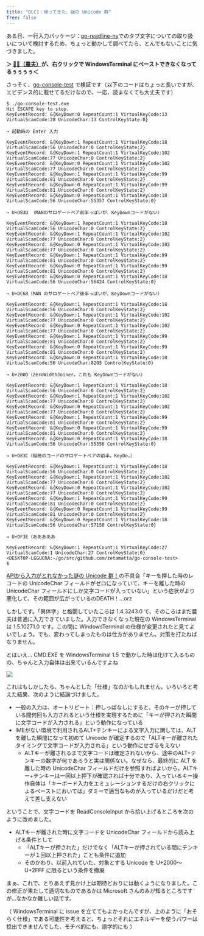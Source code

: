 ```yaml
---
title: "DLC1：帰ってきた、謎の Unicode 群"
free: false
---
```


ある日、一行入力パッケージ：[go-readline-ny](https://github.com/zetamatta/go-readline-ny)でのタブ文字についての取り扱いについて検討するため、ちょっと動かして調べてたら、とんでもないことに気づきました。

**＞ [👨‍🌾（農夫）](https://emojipedia.org/man-farmer/)が、右クリックで WindowsTerminal にペーストできなくなってるぅぅぅぅ＜**

さっそく、[go-console-test](https://github.com/zetamatta/go-console-test) で検証です（以下のコードはちょっと長いですが、エビデンス的に載せてるだけなので、一応、読まなくても大丈夫です）

```
$ ./go-console-test.exe
Hit ESCAPE key to stop.
KeyEventRecord: &{KeyDown:0 RepeatCount:1 VirtualKeyCode:13 VirtualScanCode:28 UnicodeChar:13 ControlKeyState:0}

→ 起動時の Enter 入力

KeyEventRecord: &{KeyDown:1 RepeatCount:1 VirtualKeyCode:18 VirtualScanCode:56 UnicodeChar:0 ControlKeyState:2}
KeyEventRecord: &{KeyDown:1 RepeatCount:1 VirtualKeyCode:102 VirtualScanCode:77 UnicodeChar:0 ControlKeyState:2}
KeyEventRecord: &{KeyDown:0 RepeatCount:1 VirtualKeyCode:102 VirtualScanCode:77 UnicodeChar:0 ControlKeyState:2}
KeyEventRecord: &{KeyDown:1 RepeatCount:1 VirtualKeyCode:99 VirtualScanCode:81 UnicodeChar:0 ControlKeyState:2}
KeyEventRecord: &{KeyDown:0 RepeatCount:1 VirtualKeyCode:99 VirtualScanCode:81 UnicodeChar:0 ControlKeyState:2}
KeyEventRecord: &{KeyDown:0 RepeatCount:1 VirtualKeyCode:18 VirtualScanCode:56 UnicodeChar:55357 ControlKeyState:0}

→ U+D83D （MANのサロゲートペア前半っぽいが、KeyDownコードがない）

KeyEventRecord: &{KeyDown:1 RepeatCount:1 VirtualKeyCode:18 VirtualScanCode:56 UnicodeChar:0 ControlKeyState:2}
KeyEventRecord: &{KeyDown:1 RepeatCount:1 VirtualKeyCode:102 VirtualScanCode:77 UnicodeChar:0 ControlKeyState:2}
KeyEventRecord: &{KeyDown:0 RepeatCount:1 VirtualKeyCode:102 VirtualScanCode:77 UnicodeChar:0 ControlKeyState:2}
KeyEventRecord: &{KeyDown:1 RepeatCount:1 VirtualKeyCode:99 VirtualScanCode:81 UnicodeChar:0 ControlKeyState:2}
KeyEventRecord: &{KeyDown:0 RepeatCount:1 VirtualKeyCode:99 VirtualScanCode:81 UnicodeChar:0 ControlKeyState:2}
KeyEventRecord: &{KeyDown:0 RepeatCount:1 VirtualKeyCode:18 VirtualScanCode:56 UnicodeChar:56424 ControlKeyState:0}

→ U+DC68（MAN のサロゲートペア後半っぽいが、KeyDownコードがない）

KeyEventRecord: &{KeyDown:1 RepeatCount:1 VirtualKeyCode:18 VirtualScanCode:56 UnicodeChar:0 ControlKeyState:2}
KeyEventRecord: &{KeyDown:1 RepeatCount:1 VirtualKeyCode:102 VirtualScanCode:77 UnicodeChar:0 ControlKeyState:2}
KeyEventRecord: &{KeyDown:0 RepeatCount:1 VirtualKeyCode:102 VirtualScanCode:77 UnicodeChar:0 ControlKeyState:2}
KeyEventRecord: &{KeyDown:1 RepeatCount:1 VirtualKeyCode:99 VirtualScanCode:81 UnicodeChar:0 ControlKeyState:2}
KeyEventRecord: &{KeyDown:0 RepeatCount:1 VirtualKeyCode:99 VirtualScanCode:81 UnicodeChar:0 ControlKeyState:2}
KeyEventRecord: &{KeyDown:0 RepeatCount:1 VirtualKeyCode:18 VirtualScanCode:56 UnicodeChar:8205 ControlKeyState:0}

→ U+200D（ZeroWidthJoiner。これも KeyDownコードがない）

KeyEventRecord: &{KeyDown:1 RepeatCount:1 VirtualKeyCode:18 VirtualScanCode:56 UnicodeChar:0 ControlKeyState:2}
KeyEventRecord: &{KeyDown:1 RepeatCount:1 VirtualKeyCode:102 VirtualScanCode:77 UnicodeChar:0 ControlKeyState:2}
KeyEventRecord: &{KeyDown:0 RepeatCount:1 VirtualKeyCode:102 VirtualScanCode:77 UnicodeChar:0 ControlKeyState:2}
KeyEventRecord: &{KeyDown:1 RepeatCount:1 VirtualKeyCode:99 VirtualScanCode:81 UnicodeChar:0 ControlKeyState:2}
KeyEventRecord: &{KeyDown:0 RepeatCount:1 VirtualKeyCode:99 VirtualScanCode:81 UnicodeChar:0 ControlKeyState:2}
KeyEventRecord: &{KeyDown:0 RepeatCount:1 VirtualKeyCode:18 VirtualScanCode:56 UnicodeChar:55356 ControlKeyState:0}

→ U+D83C（稲穂のコードのサロゲートペアの前半。KeyDo…）

KeyEventRecord: &{KeyDown:1 RepeatCount:1 VirtualKeyCode:18 VirtualScanCode:56 UnicodeChar:0 ControlKeyState:2}
KeyEventRecord: &{KeyDown:1 RepeatCount:1 VirtualKeyCode:102 VirtualScanCode:77 UnicodeChar:0 ControlKeyState:2}
KeyEventRecord: &{KeyDown:0 RepeatCount:1 VirtualKeyCode:102 VirtualScanCode:77 UnicodeChar:0 ControlKeyState:2}
KeyEventRecord: &{KeyDown:1 RepeatCount:1 VirtualKeyCode:99 VirtualScanCode:81 UnicodeChar:0 ControlKeyState:2}
KeyEventRecord: &{KeyDown:0 RepeatCount:1 VirtualKeyCode:99 VirtualScanCode:81 UnicodeChar:0 ControlKeyState:2}
KeyEventRecord: &{KeyDown:0 RepeatCount:1 VirtualKeyCode:18 VirtualScanCode:56 UnicodeChar:57150 ControlKeyState:0}

→ U+DF3E（あああああ

KeyEventRecord: &{KeyDown:1 RepeatCount:1 VirtualKeyCode:27 VirtualScanCode:1 UnicodeChar:27 ControlKeyState:0}
<DESKTOP-LGGUCRA:~/go/src/github.com/zetamatta/go-console-test>
$
```

[APIから入力がとれなかった謎の Unicode 群！](https://zenn.dev/zetamatta/books/b820d588f4856bcf836c/viewer/ef707d)の不具合「キーを押した時のレコードの UnicodeChar フィールドがゼロになっていて、キーを離した時の UnicodeChar フィールドにしか文字コードが入っていない」という症状がより悪化して、その範囲が広がっているのDEATH！…orz

しかしです。「異体字」と格闘していたころは 1.4.3243.0 で、そのころはまだ農夫は普通に入力できていました。入力できなくなった現在の WindowsTerminal は 1.5.10271.0 です。この間に WindowsTerminal の仕様が変更されたと見てよいでしょう。でも、変わってしまったものは仕方がありません。対策を打たねばなりません。

とはいえ… CMD.EXE を WindowsTerminal 1.5 で動かした時は化けて入るものの、ちゃんと入力自体は出来ているんですよね

![](https://storage.googleapis.com/zenn-user-upload/76gpchvb9jquy4zj7wd25ujrqe01)

これはもしかしたら、ちゃんとした「仕様」なのかもしれません。いろいろと考えた結果、次のように結論づけました。

- 一般の入力は、オートリピート：押しっぱなしにすると、そのキーが押している間何回も入力されるという仕様を実現するために「キーが押された瞬間に文字コードが入力される」という動作になっている
- IMEがない環境で利用されるALT+テンキーによる文字入力に関しては、ALTを離した瞬間になって初めて Unicode が確定するので「ALTキーが離されたタイミングで文字コードが入力される」という動作にせざるをえない
    - ALTキーが離されるまで文字コードは確定されないから、途中のALT+テンキーの数字が何であろうと実は関係ない。なぜなら、最終的に ALT を離した時の UnicodeChar フィールドだけを参照すればよいから。ALTキー+テンキーは一回以上押下が確認されば十分であり、入っているキー操作自体は「キーボード入力をエミュレーションするだけの右クリックによるペーストにおいては」ダミーで適当なものが入っているだけだと考えて差し支えない

ということで、文字コードを ReadConsoleInput から拾い上げるところを次のように改めました。
- ALTキーが離された時に文字コードを UnicodeChar フィールドから読み上げる条件として
	- 「ALTキーが押された」だけでなく「ALTキーが押されている間にテンキーが１回以上押された」ことも条件に追加
	- そのかわり、以前入れていた、対象とする Unicode を U+2000～U+2FFF に限るという条件を撤廃

まぁ、これで、とりあえず見かけ上は期待どおりには動くようになりました。この修正が果たして適切なものであるかは Microsoft さんのみが知るところですが…なかなか難しい話です。

（ WindowsTerminal に issue を立ててもよかったんですが、上のように「おそらく仕様」である可能性を考えると、ちょっとそれにエネルギーを使うパワーは捻出できませんでした、モチベ的にも、語学的にも ）